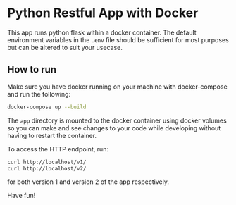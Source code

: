 # Python Restful App with Docker
This app runs python flask within a docker container. The default environment variables in the `.env` file should be 
sufficient for most purposes but can be altered to suit your usecase.

## How to run
Make sure you have docker running on your machine with docker-compose and run the following:
```bash
docker-compose up --build
```

The `app` directory is mounted to the docker container using docker volumes so you can make and see changes to your 
code while developing without having to restart the container.

To access the HTTP endpoint, run:

```bash
curl http://localhost/v1/
curl http://localhost/v2/
```

for both version 1 and version 2 of the app respectively.

Have fun!
